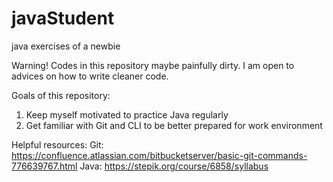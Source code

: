 # javaStudent
java exercises of a newbie

Warning!
Codes in this repository maybe painfully dirty.
I am open to advices on how to write cleaner code.

Goals of this repository:
1. Keep myself motivated to practice Java regularly
2. Get familiar with Git and CLI to be better prepared for work environment

Helpful resources:
Git:  https://confluence.atlassian.com/bitbucketserver/basic-git-commands-776639767.html
Java: https://stepik.org/course/6858/syllabus
